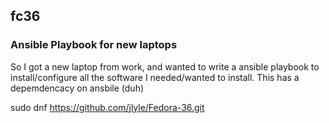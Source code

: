 ## fc36
### Ansible Playbook for new laptops


So I got a new laptop from work, and wanted to write a ansible playbook to install/configure all the software I needed/wanted to install.  This has a depemdencacy on ansbile (duh)


sudo dnf https://github.com/jlyle/Fedora-36.git
